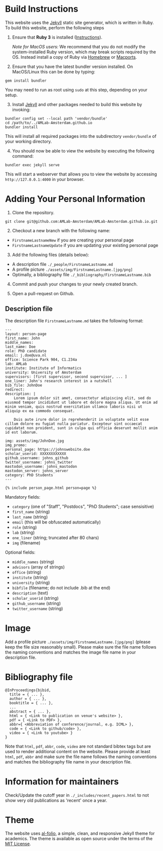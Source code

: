 # Build Instructions

This website uses the [Jekyll](https://jekyllrb.com/) static site generator, which is written in Ruby. To build this website, perform the following steps

1. Ensure that **Ruby 3** is installed ([Instructions](https://www.ruby-lang.org/en/documentation/installation)). 

    *Note for MacOS users:* We recommend that you do not modify the system-installed Ruby version, which may break scripts required by the OS. Instead install a copy of Ruby via [Homebrew](https://brew.sh/) or [Macports](https://www.macports.org/).

2. Ensure that you have the latest bundler version installed. On MacOS/Linux this can be done by typing:
```
gem install bundler
```
You may need to run as root using `sudo` at this step, depending on your setup. 

3. Install [Jekyll](https://jekyllrb.com/) and other packages needed to build this website by invoking:
```
bundler config set --local path 'vendor/bundle'
cd /path/to/../AMLab-Amsterdam.github.io
bundler install
```
This will install all required packages into the subdirectory `vendor/bundle` of your working directory.

4. You should now be able to view the website by executing the following command:
```
bundler exec jekyll serve
```
This will start a webserver that allows you to view the website by accessing `http://127.0.0.1:4000` in your browser.

# Adding Your Personal Information 

1. Clone the repository.
```
git clone git@github.com:AMLab-Amsterdam/AMLab-Amsterdam.github.io.git
```
2. Checkout a new branch with the following name:
- ```FirstnameLastnameNew``` if you are creating your personal page
- ```FirstnameLastnameUpdate``` if you are updating your existing personal page

3. Add the following files (details below):
- A description file ```./_people/FirstnameLastname.md```
- A profile picture ```./assets/img/FirstnameLastname.[jpg/png]```
- Optimally, a bibliography file ```./_bibliography/FirstnameLastname.bib```

4. Commit and push your changes to your newly created branch.

5. Open a pull-request on Github.

## Description file

The description file ```FirstnameLastname.md``` takes the following format:

```
---
layout: person-page
first_name: John
middle_names: 
last_name: Doe
role: PhD candidate
email: j.doe@uva.nl
office: Science Park 904, C1.234a 
lab: AMLab
institute: Institute of Informatics
university: University of Amsterdam
supervisors: [first supervisor, second supervisor, ... ]
one_liner: John's research interest in a nutshell
bib_file: JohnDoe
redirect: 
description: |
    Lorem ipsum dolor sit amet, consectetur adipiscing elit, sed do eiusmod tempor incididunt ut labore et dolore magna aliqua. Ut enim ad minim veniam, quis nostrud exercitation ullamco laboris nisi ut aliquip ex ea commodo consequat.

    Duis aute irure dolor in reprehenderit in voluptate velit esse cillum dolore eu fugiat nulla pariatur. Excepteur sint occaecat cupidatat non proident, sunt in culpa qui officia deserunt mollit anim id est laborum.

img: assets/img/JohnDoe.jpg
img_promo: 
personal_page: https://johnswebsite.doe
scholar_userid: XXXXXXXXXXXX
github_username: johns_github
twitter_username: johns_twitter
mastodon_username: johns_mastodon
mastodon_server: johns_server
category: PhD Students 
---

{% include person_page.html person=page %}
```

Mandatory fields: 

- `category` (one of "Staff", "Postdocs", "PhD Students"; case sensisitive)
- `first_name` (string)
- `last_name` (string)
- `email` (this will be obfuscated automatically)
- `role` (string)
- `lab` (string)
- `one_liner` (string; truncated after 80 chars)
- `img` (filename)

Optional fields:

- `middle_names` (string)
- `advisors` (array of strings)
- `office` (string)
- `institute` (string)
- `university` (string)
- `bibfile` (filename; do not include .bib at the end)
- `description` (text)
- `scholar_userid` (string)
- `github_username` (string)
- `twitter_username` (string)

# Image
Add a profile picture ```./assets/img/FirstnameLastname.[jpg/png]``` (please keep the file size reasonably small). 
Please make sure the file name follows the naming conventions and matches the image file name in your description file.

# Bibliography file

```
@InProceedings{bibid, 
  title = { ... },
  author = { ... },
  booktitle = { ... },
  ...
  abstract = { ... },
  html = { <Link to publication on venue's website> },
  pdf = { <Link to PDF> },
  abbr={ <Abbreviation of conference/journal, e.g. ICML> },
  code = { <Link to github/code> },
  video = { <Link to youtube> }
}
```
Note that ```html```, ```pdf```, ```abbr```, ```code```, ```video``` are not standard bibtex tags but are used to render additional content on the website. Please provide at least ```html```, ```pdf```, ```abbr``` and make sure the file name follows the naming conventions and matches the bibliography file name in your description file.

# Information for maintainers

Check/Update the cutoff year in ```./_includes/recent_papers.html``` to not show very old publications as 'recent' once a year.

# Theme 

The website uses [al-folio](https://github.com/AMLab-Amsterdam/AMLab-Amsterdam.github.io), a simple, clean, and responsive Jekyll theme for academics. The theme is available as open source under the terms of the [MIT License](https://opensource.org/licenses/MIT).
